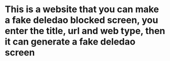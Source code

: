 # This is a website that you can make a fake deledao blocked screen, you enter the title, url and web type, then it can generate a fake deledao screen
